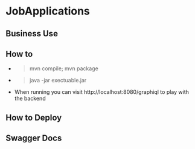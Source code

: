 # JobApplications

## Business Use

## How to
- >mvn compile; mvn package
- >java -jar exectuable.jar
- When running you can visit http://localhost:8080/graphiql to play with the backend


## How to Deploy

## Swagger Docs